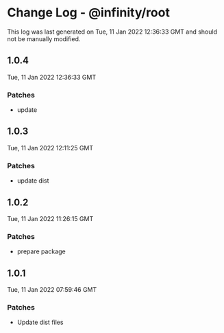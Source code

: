 # Change Log - @infinity/root

This log was last generated on Tue, 11 Jan 2022 12:36:33 GMT and should not be manually modified.

## 1.0.4
Tue, 11 Jan 2022 12:36:33 GMT

### Patches

- update

## 1.0.3
Tue, 11 Jan 2022 12:11:25 GMT

### Patches

- update dist

## 1.0.2
Tue, 11 Jan 2022 11:26:15 GMT

### Patches

- prepare package

## 1.0.1
Tue, 11 Jan 2022 07:59:46 GMT

### Patches

- Update dist files

